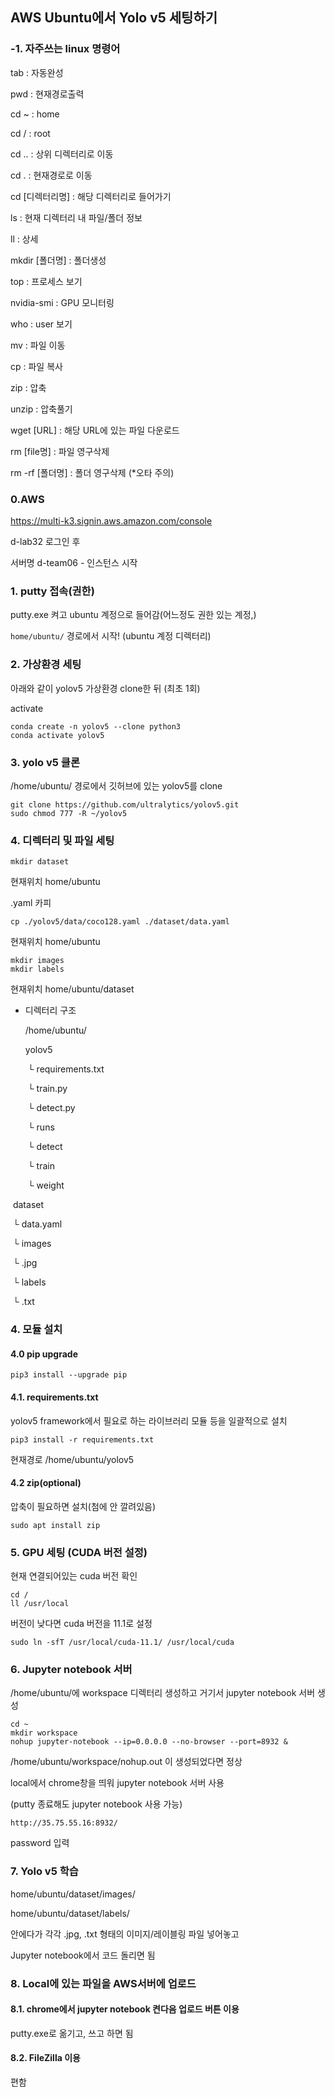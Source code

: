 ## AWS Ubuntu에서 Yolo v5 세팅하기



### -1. 자주쓰는 linux 명령어

tab : 자동완성

pwd : 현재경로출력

cd ~ : home

cd / : root

cd .. : 상위 디렉터리로 이동

cd . : 현재경로로 이동

cd [디렉터리명] : 해당 디렉터리로 들어가기

ls : 현재 디렉터리 내 파일/폴더 정보

ll : 상세

mkdir [폴더명] : 폴더생성

top : 프로세스 보기

nvidia-smi : GPU 모니터링

who : user 보기

mv : 파일 이동

cp : 파일 복사

zip : 압축

unzip : 압축풀기

wget [URL] : 해당 URL에 있는 파일 다운로드

rm [file명] : 파일 영구삭제

rm -rf [폴더명] : 폴더 영구삭제 (*오타 주의)



### 0.AWS

https://multi-k3.signin.aws.amazon.com/console

d-lab32 로그인 후

서버명 d-team06 - 인스턴스 시작



### 1. putty 접속(권한)

putty.exe 켜고 ubuntu 계정으로 들어감(어느정도 권한 있는 계정,)

`home/ubuntu/` 경로에서 시작! (ubuntu 계정 디렉터리)



### 2. 가상환경 세팅

아래와 같이 yolov5 가상환경 clone한 뒤 (최초 1회)

activate

```
conda create -n yolov5 --clone python3
conda activate yolov5
```



### 3. yolo v5 클론

/home/ubuntu/ 경로에서 깃허브에 있는 yolov5를 clone

```
git clone https://github.com/ultralytics/yolov5.git
sudo chmod 777 -R ~/yolov5
```



### 4. 디렉터리 및 파일 세팅

```
mkdir dataset
```

현재위치 home/ubuntu



.yaml 카피

```
cp ./yolov5/data/coco128.yaml ./dataset/data.yaml
```

현재위치 home/ubuntu



```
mkdir images
mkdir labels
```

현재위치 home/ubuntu/dataset



- 디렉터리 구조

  /home/ubuntu/

  yolov5

  ​		└ requirements.txt

  ​		└ train.py

  ​		└ detect.py

  ​		└ runs

  ​				└ detect

  ​				└ train

  ​						└ weight



​	dataset

​			└ data.yaml

​			└ images

​					└ .jpg

​			└ labels

​					└ .txt



### 4. 모듈 설치

#### 4.0 pip upgrade

```
pip3 install --upgrade pip
```



#### 4.1. requirements.txt

yolov5 framework에서 필요로 하는 라이브러리 모듈 등을 일괄적으로 설치

```
pip3 install -r requirements.txt
```

현재경로 /home/ubuntu/yolov5



#### 4.2 zip(optional)

압축이 필요하면 설치(첨에 안 깔려있음)

```
sudo apt install zip
```



### 5. GPU 세팅 (CUDA 버전 설정)

현재 연결되어있는 cuda 버전 확인

```
cd /
ll /usr/local
```

버전이 낮다면 cuda 버전을 11.1로 설정

```
sudo ln -sfT /usr/local/cuda-11.1/ /usr/local/cuda
```



### 6. Jupyter notebook 서버

/home/ubuntu/에 workspace 디렉터리 생성하고 거기서 jupyter notebook 서버 생성

```
cd ~
mkdir workspace
nohup jupyter-notebook --ip=0.0.0.0 --no-browser --port=8932 &
```

/home/ubuntu/workspace/nohup.out 이 생성되었다면 정상



local에서 chrome창을 띄워 jupyter notebook 서버 사용

(putty 종료해도 jupyter notebook 사용 가능)

```
http://35.75.55.16:8932/
```

password 입력



### 7. Yolo v5 학습

home/ubuntu/dataset/images/

home/ubuntu/dataset/labels/

안에다가 각각 .jpg, .txt 형태의 이미지/레이블링 파일 넣어놓고

Jupyter notebook에서 코드 돌리면 됨



### 8. Local에 있는 파일을 AWS서버에 업로드

#### 8.1. chrome에서 jupyter notebook 켠다음 업로드 버튼 이용

putty.exe로 옮기고, 쓰고 하면 됨

#### 8.2. FileZilla 이용

편함

